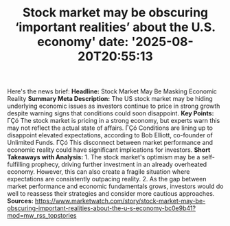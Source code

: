 ﻿---
title: "Stock market may be obscuring ‘important realities’ about the U.S. economy'
date: '2025-08-20T20:55:13"
category: "Markets"
summary: ""
slug: "stock market may be obscuring important realities about the "
source_urls:
  - "https://www.marketwatch.com/story/stock-market-may-be-obscuring-important-realities-about-the-u-s-economy-bc0e9b41?mod=mw_rss_topstories"
seo:
  title: "Stock market may be obscuring ‘important realities’ about the U.S. economy | Hash n Hedge'
  description: '"
  keywords: ["news", "markets", "brief"]
---
Here's the news brief:  **Headline:** Stock Market May Be Masking Economic Reality  **Summary Meta Description:** The US stock market may be hiding underlying economic issues as investors continue to price in strong growth despite warning signs that conditions could soon disappoint.  **Key Points:**  ΓÇó The stock market is pricing in a strong economy, but experts warn this may not reflect the actual state of affairs. ΓÇó Conditions are lining up to disappoint elevated expectations, according to Bob Elliott, co-founder of Unlimited Funds. ΓÇó This disconnect between market performance and economic reality could have significant implications for investors.  **Short Takeaways with Analysis:**  1. The stock market's optimism may be a self-fulfilling prophecy, driving further investment in an already overheated economy. However, this can also create a fragile situation where expectations are consistently outpacing reality. 2. As the gap between market performance and economic fundamentals grows, investors would do well to reassess their strategies and consider more cautious approaches.  **Sources:**  https://www.marketwatch.com/story/stock-market-may-be-obscuring-important-realities-about-the-u-s-economy-bc0e9b41?mod=mw_rss_topstories 
